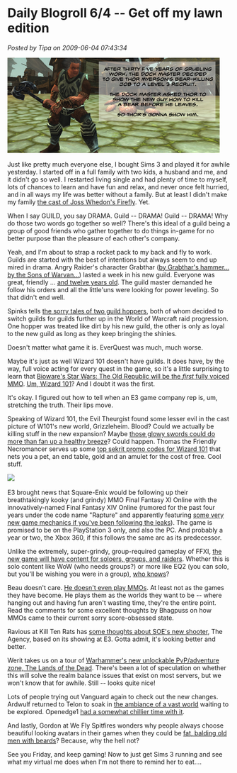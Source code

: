 # Daily Blogroll 6/4 -- Get off my lawn edition

*Posted by Tipa on 2009-06-04 07:43:34*

![Retirement Party](../uploads/2009/06/retirement.jpg "Retirement Party")

Just like pretty much everyone else, I bought Sims 3 and played it for awhile yesterday. I started off in a full family with two kids, a husband and me, and it didn't go so well. I restarted living single and had plenty of time to myself, lots of chances to learn and have fun and relax, and never once felt hurried, and in all ways my life was better without a family. But at least I didn't make my family [the cast of Joss Whedon's Firefly](http://biobreak.wordpress.com/2009/06/03/and-because-im-a-big-nerd/). Yet.

When I say GUILD, you say DRAMA. Guild -- DRAMA! Guild -- DRAMA! Why do those two words go together so well? There's this ideal of a guild being a group of good friends who gather together to do things in-game for no better purpose than the pleasure of each other's company.

Yeah, and I'm about to strap a rocket pack to my back and fly to work. Guilds are started with the best of intentions but always seem to end up mired in drama. Angry Raider's character Grabthar ([by Grabthar's hammer... by the Sons of Warvan...](http://www.imdb.com/title/tt0177789/quotes)) lasted a week in his new guild. Everyone was great, friendly ... [and twelve years old](http://www.angryraider.com/archives/119). The guild master demanded he follow his orders and all the little'uns were looking for power leveling. So that didn't end well.

Spinks tells [the sorry tales of two guild hoppers](http://spinksville.wordpress.com/2009/06/04/a-tale-of-two-guild-hoppers/), both of whom decided to switch guilds for guilds further up in the World of Warcraft raid progression. One hopper was treated like dirt by his new guild, the other is only as loyal to the new guild as long as they keep bringing the shinies. 

Doesn't matter what game it is. EverQuest was much, much worse.

Maybe it's just as well Wizard 101 doesn't have guilds. It does have, by the way, full voice acting for every quest in the game, so it's a little surprising to learn that [Bioware's Star Wars: The Old Republic will be the *first* fully voiced MMO](http://www.massively.com/2009/06/01/e3-2009-star-wars-the-old-republic-is-worlds-first-fully-voi/). [Um, Wizard 101](https://www.wizard101.com/site/home2/wizard101/page_8ad6a40420a3b9480120a58393020091#)? And I doubt it was the first. 

It's okay. I figured out how to tell when an E3 game company rep is, um, stretching the truth. Their lips move.

Speaking of Wizard 101, the Evil Theurgist found some lesser evil in the cast picture of W101's new world, Grizzleheim. Blood? Could we actually be killing stuff in the new expansion? Maybe [those glowy swords could do more than fan up a healthy breeze](http://eviltheurgists.blogspot.com/2009/06/grizzleheim-debate.html)? Could happen. Thomas the Friendly Necromancer serves up some [top sekrit promo codes for Wizard 101](http://thefriendlynecromancer.blogspot.com/2009/06/promotional-codes.html) that nets you a pet, an end table, gold and an amulet for the cost of free. Cool stuff.

[![](http://www.reallifecomics.com/comics/2009/20090604_2237.png)](http://www.reallifecomics.com/archive/090604.html)

E3 brought news that Square-Enix would be following up their breathtakingly kooky (and grindy) MMO Final Fantasy XI Online with the innovatively-named Final Fantasy XIV Online (rumored for the past four years under the code name "Rapture" and apparently featuring [some very new game mechanics if you've been following the leaks](http://en.wikipedia.org/wiki/Final_Fantasy_XI_II)). The game is promised to be on the PlayStation 3 only, and also the PC. And probably a year or two, the Xbox 360, if this follows the same arc as its predecessor.

Unlike the extremely, super-grindy, group-required gameplay of FFXI, [the new game will have content for soloers, groups, and raiders](http://playervsdeveloper.blogspot.com/2009/06/ride-of-lone-chocobo-ranger.html). Whether this is solo content like WoW (who needs groups?) or more like EQ2 (you can solo, but you'll be wishing you were in a group), [who knows](http://spinksville.wordpress.com/2009/06/03/final-fantasy-xiv-inspired-by-wow/)?

Beau doesn't care. [He doesn't even play MMOs](http://epicdolls.com/beauturkey/?p=1532). At least not as the games they have become. He plays them as the worlds they want to be -- where hanging out and having fun aren't wasting time, they're the entire point. Read the comments for some excellent thoughts by Bhagpuss on how MMOs came to their current sorry score-obsessed state.

Ravious at Kill Ten Rats has [some thoughts about SOE's new shooter](http://www.killtenrats.com/2009/06/03/the-agency-e3-glimpses/), The Agency, based on its showing at E3. Gotta admit, it's looking better and better. 

Werit takes us on a tour of [Warhammer's new unlockable PvP/adventure zone, The Lands of the Dead](http://werit.blogspot.com/2009/06/werit-enters-land-of-dead.html). There's been a lot of speculation on whether this will solve the realm balance issues that exist on most servers, but we won't know that for awhile. Still -- looks quite nice!

Lots of people trying out Vanguard again to check out the new changes. Ardwulf returned to Telon to soak in [the ambiance of a vast world](http://ardwulfslair.wordpress.com/2009/06/03/a-return-to-telon/) waiting to be explored. Openedge1 [had a somewhat chillier time with it](http://simple-n-complex.blogspot.com/2009/06/downtime-and-vanguard.html). 

And lastly, Gordon at We Fly Spitfires wonders why people always choose beautiful looking avatars in their games when they could be [fat, balding old men with beards](http://blog.weflyspitfires.com/2009/06/02/bald-fat-old-men-with-beards/)? Because, why the hell not?

See you Friday, and keep gaming! Now to just get Sims 3 running and see what my virtual me does when I'm not there to remind her to eat....

